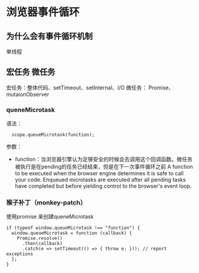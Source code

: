 # 浏览器事件循环

## 为什么会有事件循环机制

单线程

## 宏任务 微任务

宏任务：整体代码、setTimeout、setInternal、I/O
微任务： Promise、mutaionObserver

### queneMicrotask

语法：
```
  scope.queueMicrotask(function);
```

参数：
* function：当浏览器引擎认为足够安全的时候会去调用这个回调函数。微任务被执行是在pending的任务已经结束，但是在下一次事件循环之前
A function to be executed when the browser engine determines it is safe to call your code. Enqueued microtasks are executed after all pending tasks have completed but before yielding control to the browser's event loop.


### 猴子补丁（monkey-patch）

使用promise 来创建queneMicrotask
```
if (typeof window.queueMicrotask !== "function") {
  window.queueMicrotask = function (callback) {
    Promise.resolve()
      .then(callback)
      .catch(e => setTimeout(() => { throw e; })); // report exceptions
  };
}
```
